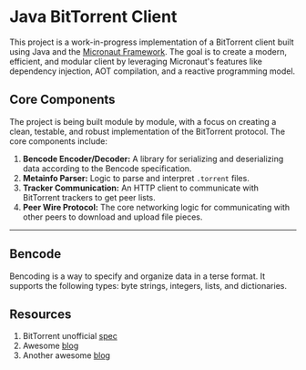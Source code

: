 # Java BitTorrent Client

This project is a work-in-progress implementation of a BitTorrent client built using Java and the [Micronaut Framework](https://micronaut.io/). The goal is to create a modern, efficient, and modular client by leveraging Micronaut's features like dependency injection, AOT compilation, and a reactive programming model.

## Core Components

The project is being built module by module, with a focus on creating a clean, testable, and robust implementation of the BitTorrent protocol. The core components include:

1.  **Bencode Encoder/Decoder:** A library for serializing and deserializing data according to the Bencode specification.
2.  **Metainfo Parser:** Logic to parse and interpret `.torrent` files.
3.  **Tracker Communication:** An HTTP client to communicate with BitTorrent trackers to get peer lists.
4.  **Peer Wire Protocol:** The core networking logic for communicating with other peers to download and upload file pieces.

---

## Bencode

Bencoding is a way to specify and organize data in a terse format. It supports the following types: byte strings, integers, lists, and dictionaries.

## Resources
1. BitTorrent unofficial [spec](https://wiki.theory.org/BitTorrentSpecification)
2. Awesome [blog](https://blog.jse.li/posts/torrent/)
3. Another awesome [blog](http://www.kristenwidman.com/blog/33/how-to-write-a-bittorrent-client-part-1/)

